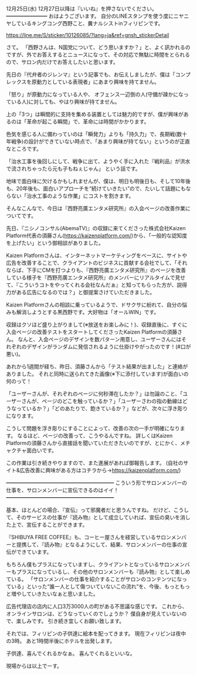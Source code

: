 12月25日(水) 12月27日以降は『いいね』を押さないでください。
━━━━━━━━
おはようございます。
自分のLINEスタンプを使う度にニヤニヤしているキングコング西野こと、糞ナルシストinフィリピンです。

https://line.me/S/sticker/10126085/?lang=ja&ref=gnsh_stickerDetail

さて。
「西野さんは、N国党について、どう思いますか？」と、よく訊かれるのですが、外でお答えするとニュースになって、その対応で無駄に時間をとられるので、サロン内だけでお答えしたいと思います。

先日の『代弁者のジレンマ』という記事でも、お伝えしましたが、僕は「コンプレックスを原動力としている表現者」にあまり興味を持てません。

「怒り」が原動力になっている人や、
オフェンス一辺倒の人(守備が疎かになっている人)に対しても、やはり興味が持てません。

上の「3つ」は瞬間的に支持を集める装置としては魅力的ですが、僕が興味があるのは「革命が起こる瞬間」で、革命には時間がかかります。

色気を感じる人に備わっていのは「瞬発力」よりも「持久力」で、長期戦(数十年戦争)の設計ができていない時点で、「あまり興味が持てない」というのが正直なところです。

「治水工事を後回しにして、戦争に出て、ようやく手に入れた『戦利品』が洪水で流されちゃったら元も子もねぇじゃん」
という話です。

地味で面白味に欠けるかもしれませんが、僕は、明日も明後日も、そして10年後も、20年後も、面白いアプローチを“続けていきたい”ので、たいして話題にもならない「治水工事のような作業」にコストを割きます。

そんなこんなで、今日は『西野亮廣エンタメ研究所』の入会ページの改善作業についてです。

先日、『ニシノコンサル(AbemaTV)』の収録に来てくださった株式会社Kaizen Platform代表の須藤さん(https://kaizenplatform.com/)から、「一般的な認知度を上げたい」という御相談がありました。

Kaizen Platformさんは、インターネットマーケティングをベースに、サイトや広告を改善することで、クライアントのビジネスに貢献する会社でして、「それならば、下手にCMを打つよりも、『西野亮廣エンタメ研究所』のページを改善している様子を『西野亮廣エンタメ研究所』のメンバーにリアルタイムで見せて、『こういうコトをやってくれる会社なんだぁ』と知ってもらった方が、説得力がある広告になるのでは？」と御提案さけていただきました。

Kaizen Platformさんの相談に乗っているようで、ドサクサに紛れて、自分の悩みも解消しようとする黒西野です。大好物は「オールWIN」です。

収録はクソほど盛り上がりまして(※放送をお楽しみに！)、収録直後に、すぐに入会ページの改善テストをスタートしてくださったKaizen Platformの須藤さん。
なんと、入会ページのデザインを数パターン用意し、ユーザーさんにはそれぞれのデザインがランダムに発信されるように仕掛けやがったのです！(#口が悪い)。

あれから1週間が経ち、昨日、須藤さんから「テスト結果が出ました」と連絡がありました。
それと同時に送られてきた画像(※下に添付しています)が面白いの何のって！

「ユーザーさんが、それぞれのページに何秒滞在したか？」は勿論のこと、「ユーザーさんが、ページのどこを触っているか？」「ユーザーさわの指の動線はどうなっているか？」「どのあたりで、飽きているか？」などが、次々に浮き彫りになります。

こうして問題を浮き彫りにすることによって、改善の次の一手が明確になります。
なるほど、ページの改善って、こうやるんですね。
詳しくはKaizen Platformの須藤さんから直接話を聞いていただきたいのですが、とにかく、メチャクチャ面白いです。

この作業は引き続きやりますので、また進展があれば御報告します。
(自社のサイト&広告改善に興味がある方はコチラから→https://kaizenplatform.com/)

━━━━━━━━━━━━━━━━━━━━━
こういう形でサロンメンバーの仕事を、サロンメンバーに宣伝できるのはイイ！
━━━━━━━━━━━━━━━━━━━━━

基本、ほとんどの場合、『宣伝』って邪魔者だと思うんですね。
だけど、こうして、そのサービスの仕事が『読み物』として成立していれば、宣伝の臭いを消した上で、宣伝することができます。

『SHIBUYA FREE COFFEE』も、コーヒー屋さんを経営しているサロンメンバーと提携して、『読み物』となるようにして、結果、サロンメンバーの仕事の宣伝ができています。

もちろん僕もプラスになっていますし、クライアントとなっているサロンメンバーもプラスになっているし、その他のサロンメンバーも『読み物』として楽しめている。
「サロンメンバーの仕事を紹介することがサロンのコンテンツになっている」といった“誰一人として傷ついていないこの流れ”を、今後、もっともっと増やしていきたいなぁと思いました。

広告代理店の店内に人口3万3000人の町がある不思議な感じです。
これから、オンラインサロンは、どうなっていくのでしょうか？
僕自身が見えていないので、楽しみです。
引き続き宜しくお願い致します。

それでは、フィリピンの子供達に絵本を配ってきます。
現在フィリピンは夜中の3時。
あと1時間半後にホテルを出発します。

子供達、喜んでくれるかなぁ。
喜んでくれるといいな。

現場からは以上でーす。
